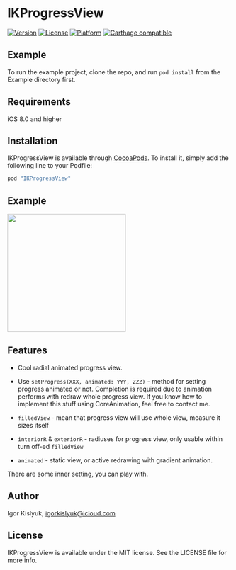 # IKProgressView

<!-- [![CI Status](http://img.shields.io/travis/igorkislyuk/IKProgressView.svg?style=flat)](https://travis-ci.org/igorkislyuk/IKProgressView) -->

[![Version](https://img.shields.io/cocoapods/v/IKProgressView.svg?style=flat)](http://cocoapods.org/pods/IKProgressView)
[![License](https://img.shields.io/cocoapods/l/IKProgressView.svg?style=flat)](http://cocoapods.org/pods/IKProgressView)
[![Platform](https://img.shields.io/cocoapods/p/IKProgressView.svg?style=flat)](http://cocoapods.org/pods/IKProgressView)
[![Carthage compatible](https://img.shields.io/badge/Carthage-compatible-4BC51D.svg?style=flat)](https://github.com/igorkislyuk/ikprogressview)

## Example

To run the example project, clone the repo, and run `pod install` from the Example directory first.

## Requirements

iOS 8.0 and higher

## Installation

IKProgressView is available through [CocoaPods](http://cocoapods.org). To install
it, simply add the following line to your Podfile:

```ruby
pod "IKProgressView"
```

## Example
<img src="https://raw.githubusercontent.com/igorkislyuk/ikprogressview/master/gifs/example-1.gif" width="267px"/>

## Features

- Cool radial animated progress view.

- Use `setProgress(XXX, animated: YYY, ZZZ)` - method for setting progress animated or not. Completion is required due to animation performs with redraw whole progress view. If you know how to implement this stuff using CoreAnimation, feel free to contact me.
- `filledView` - mean that progress view will use whole view, measure it sizes itself
- `interiorR` & `exteriorR` - radiuses for progress view, only usable within turn off-ed `filledView`
- `animated` - static view, or active redrawing with gradient animation.

There are some inner setting, you can play with.

## Author

Igor Kislyuk, igorkislyuk@icloud.com

## License

IKProgressView is available under the MIT license. See the LICENSE file for more info.
